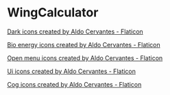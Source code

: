 # WingCalculator

<a href="https://www.flaticon.com/free-icons/dark" title="dark icons">Dark icons created by Aldo Cervantes - Flaticon</a>

<a href="https://www.flaticon.com/free-icons/bio-energy" title="bio energy icons">Bio energy icons created by Aldo Cervantes - Flaticon</a>

<a href="https://www.flaticon.com/free-icons/open-menu" title="open menu icons">Open menu icons created by Aldo Cervantes - Flaticon</a>

<a href="https://www.flaticon.com/free-icons/ui" title="ui icons">Ui icons created by Aldo Cervantes - Flaticon</a>

<a href="https://www.flaticon.com/free-icons/cog" title="cog icons">Cog icons created by Aldo Cervantes - Flaticon</a>
